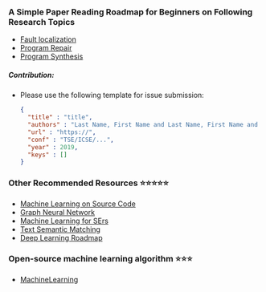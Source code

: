 ### A Simple Paper Reading Roadmap for Beginners on Following Research Topics

* [Fault localization](./Localization)
* [Program Repair](./Repair)
* [Program Synthesis](./Synthesis)



##### Contribution:

* Please use the following template for issue submission:

  ```json
  {
    "title" : "title",
    "authors" : "Last Name, First Name and Last Name, First Name and ...",
    "url" : "https://",
    "conf" : "TSE/ICSE/...",
    "year" : 2019,
    "keys" : []
  }
  ```



### Other Recommended Resources :star::star::star::star::star:

* [Machine Learning on Source Code](https://github.com/xgdsmileboy/awesome-machine-learning-on-source-code)
* [Graph Neural Network](https://github.com/thunlp/GNNPapers)
* [Machine Learning for SErs](https://github.com/ZuzooVn/machine-learning-for-software-engineers) 
* [Text Semantic Matching](https://github.com/NTMC-Community/awesome-neural-models-for-semantic-match)
* [Deep Learning Roadmap](https://github.com/floodsung/Deep-Learning-Papers-Reading-Roadmap)

### Open-source machine learning algorithm :star::star::star:
* [MachineLearning](https://github.com/MachineLeanring)
